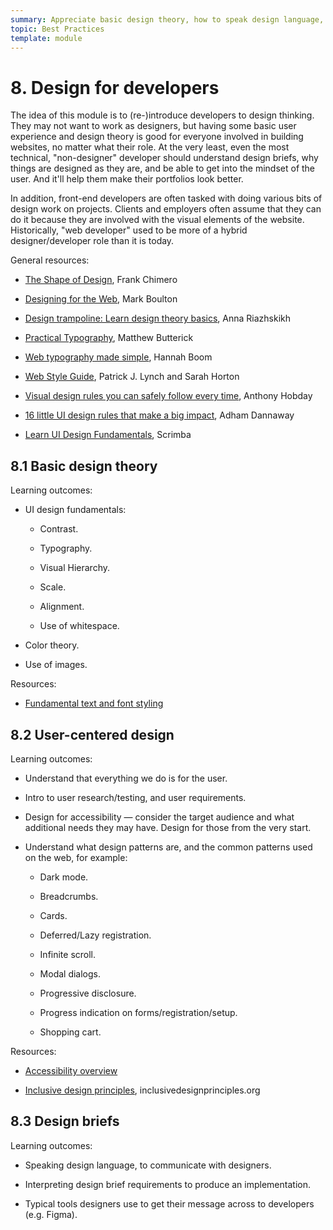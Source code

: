 ```yaml
---
summary: Appreciate basic design theory, how to speak design language, and what makes websites look good.
topic: Best Practices
template: module
---
```


# 8. Design for developers

The idea of this module is to (re-)introduce developers to design thinking. They may not want to work as designers, but having some basic user experience and design theory is good for everyone involved in building websites, no matter what their role. At the very least, even the most technical, "non-designer" developer should understand design briefs, why things are designed as they are, and be able to get into the mindset of the user. And it'll help them make their portfolios look better.

In addition, front-end developers are often tasked with doing various bits of design work on projects. Clients and employers often assume that they can do it because they are involved with the visual elements of the website. Historically, "web developer" used to be more of a hybrid designer/developer role than it is today.

General resources:

- [The Shape of Design](https://shapeofdesignbook.com/chapters/00-introduction/), Frank Chimero

- [Designing for the Web](https://designingfortheweb.co.uk/), Mark Boulton

- [Design trampoline: Learn design theory basics](https://designtrampoline.org/), Anna Riazhskikh

- [Practical Typography](https://practicaltypography.com/), Matthew Butterick

- [Web typography made simple](https://eyelearn.org/typelab-by-hannahBoom/), Hannah Boom

- [Web Style Guide](https://webstyleguide.com/), Patrick J. Lynch and Sarah Horton

- [Visual design rules you can safely follow every time](https://anthonyhobday.com/sideprojects/saferules/), Anthony Hobday

- [16 little UI design rules that make a big impact](https://www.adhamdannaway.com/blog/ui-design/16-ui-design-rules), Adham Dannaway

- [Learn UI Design Fundamentals](https://scrimba.com/learn/design), Scrimba

## 8.1 Basic design theory

Learning outcomes:

- UI design fundamentals:

  - Contrast.

  - Typography.

  - Visual Hierarchy.

  - Scale.

  - Alignment.

  - Use of whitespace.

- Color theory.

- Use of images.

Resources:

- [Fundamental text and font styling](https://developer.mozilla.org/docs/Learn/CSS/Styling_text/Fundamentals)

## 8.2 User-centered design

Learning outcomes:

- Understand that everything we do is for the user.

- Intro to user research/testing, and user requirements.

- Design for accessibility — consider the target audience and what additional needs they may have. Design for those from the very start.

- Understand what design patterns are, and the common patterns used on the web, for example:

  - Dark mode.

  - Breadcrumbs.

  - Cards.

  - Deferred/Lazy registration.

  - Infinite scroll.

  - Modal dialogs.

  - Progressive disclosure.

  - Progress indication on forms/registration/setup.

  - Shopping cart.

Resources:

- [Accessibility overview](https://developer.mozilla.org/docs/Learn/Accessibility)

- [Inclusive design principles](https://inclusivedesignprinciples.org/), inclusivedesignprinciples.org

## 8.3 Design briefs

Learning outcomes:

- Speaking design language, to communicate with designers.

- Interpreting design brief requirements to produce an implementation.

- Typical tools designers use to get their message across to developers (e.g. Figma).
